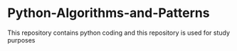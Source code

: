 # Python-Algorithms-and-Patterns

This repository contains python coding and this repository is used for study purposes
